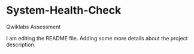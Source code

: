 # System-Health-Check
Qwiklabs Assessment


I am editing the README file. Adding some more details about the project description.
